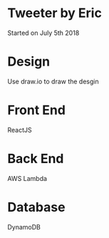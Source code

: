 # Tweeter by Eric
Started on July 5th 2018
# Design
Use draw.io to draw the desgin
# Front End
ReactJS
# Back End
AWS Lambda
# Database
DynamoDB

